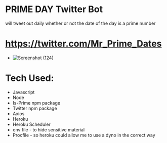# PRIME DAY Twitter Bot

 will tweet out daily whether or not the date of the day is a prime number


# https://twitter.com/Mr_Prime_Dates

* ![Screenshot (124)](https://user-images.githubusercontent.com/53095806/112709375-6c195880-8e8f-11eb-8803-4da0e28447ef.png)


# Tech Used:

* Javascript
* Node
* Is-Prime npm package
* Twitter npm package
* Axios
* Heroku
* Heroku Scheduler
* env file - to hide sensitive material
* Procfile - so heroku could allow me to use a dyno in the correct way

